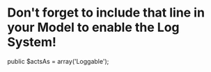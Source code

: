 # Don't forget to include that line in your Model to enable the Log System!

public $actsAs = array('Loggable');